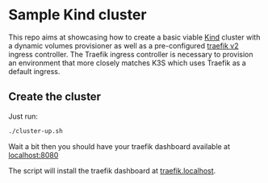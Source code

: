 # Sample Kind cluster

This repo aims at showcasing how to create a basic viable
[Kind](https://kind.sigs.k8s.io/) cluster with a dynamic volumes provisioner as
well as a pre-configured [traefik v2](https://doc.traefik.io/traefik/v2.3/)
ingress controller. The Traefik ingress controller is necessary to provision an
environment that more closely matches K3S which uses Traefik as a default
ingress.

## Create the cluster

Just run:

```bash
./cluster-up.sh
```

Wait a bit then you should have your traefik dashboard available at
[localhost:8080](http://localhost:8080)

The script will install the traefik dashboard at
[traefik.localhost](http://traefik.localhost/dashboard/#/).
